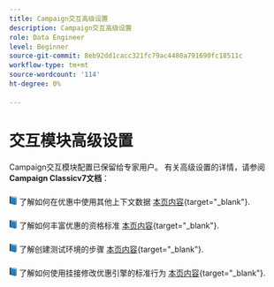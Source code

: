 ```yaml
---
title: Campaign交互高级设置
description: Campaign交互高级设置
role: Data Engineer
level: Beginner
source-git-commit: 8eb92dd1cacc321fc79ac4480a791690fc18511c
workflow-type: tm+mt
source-wordcount: '114'
ht-degree: 0%

---
```


# 交互模块高级设置

Campaign交互模块配置已保留给专家用户。 有关高级设置的详情，请参阅 **Campaign Classicv7文档**：

![](../assets/do-not-localize/book.png) 了解如何在优惠中使用其他上下文数据 [本页内容](https://experienceleague.adobe.com/docs/campaign-classic/using/managing-offers/advanced-parameters/additional-data.html){target="_blank"}.

![](../assets/do-not-localize/book.png) 了解如何丰富优惠的资格标准 [本页内容](https://experienceleague.adobe.com/docs/campaign-classic/using/managing-offers/advanced-parameters/extension-example.html){target="_blank"}.

![](../assets/do-not-localize/book.png) 了解创建测试环境的步骤  [本页内容](https://experienceleague.adobe.com/docs/campaign-classic/using/managing-offers/advanced-parameters/creating-a-test-environment.html){target="_blank"}.

![](../assets/do-not-localize/book.png) 了解如何使用挂接修改优惠引擎的标准行为 [本页内容](https://experienceleague.adobe.com/docs/campaign-classic/using/managing-offers/advanced-parameters/hooks.html){target="_blank"}.

